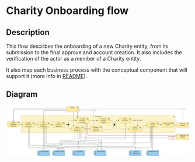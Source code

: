 # Charity Onboarding flow

## Description

This flow describes the onboarding of a new Charity entity, from its submission to the final approve and account creation. It also includes the verification of the actor as a member of a Charity entity.

It also map each business process with the conceptual component that will support it (more info in [README](/README.md#application-component-collaboration-views)).

## Diagram

![Charity Onboarding](/Assets/Charity-onboarding-Application%20Coverage.png)